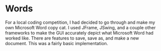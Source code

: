 # Words
For a local coding competition, I had decided to go through and make my own Microsoft Word copy cat. I used JFrame, JSwing, and a couple other frameworks to make the GUI
accurately depict what Microsoft Word had worked like. There are features to save, save as, and make a new document. This was a fairly basic implementation.
